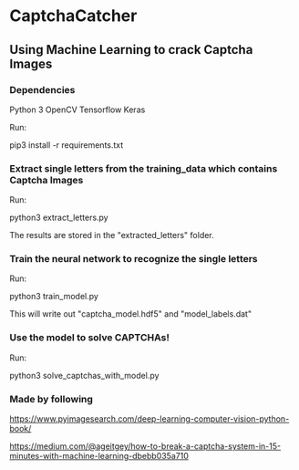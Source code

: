 # CaptchaCatcher

## Using Machine Learning to crack Captcha Images

### Dependencies

Python 3
OpenCV
Tensorflow
Keras

Run:

pip3 install -r requirements.txt


### Extract single letters from the training_data which contains Captcha Images
Run: 

python3 extract_letters.py

The results are stored in the "extracted_letters" folder.


### Train the neural network to recognize the single letters

Run:

python3 train_model.py

This will write out "captcha_model.hdf5" and "model_labels.dat"


### Use the model to solve CAPTCHAs!

Run: 

python3 solve_captchas_with_model.py

### Made by following

https://www.pyimagesearch.com/deep-learning-computer-vision-python-book/

https://medium.com/@ageitgey/how-to-break-a-captcha-system-in-15-minutes-with-machine-learning-dbebb035a710

